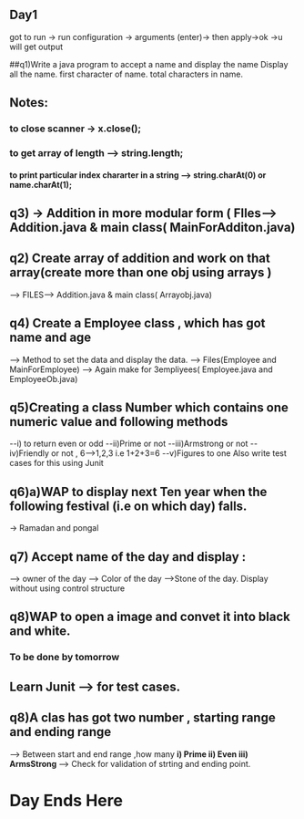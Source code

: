 Day1
---
got to run -> run configuration -> arguments (enter)-> then apply->ok ->u will get output

##q1)Write a java program to accept a name and display the name
Display all the name.
first character of name.
total characters in name.

## Notes:
### to close scanner -> x.close();
### to get array of length --> string.length;
#### to print particular index chararter in a string --> string.charAt(0) or name.charAt(1);

## q3) -> Addition in more modular form ( FIles--> Addition.java & main class( MainForAdditon.java)

## q2) Create array of addition and work on that array(create more than one obj using arrays )
--> FILES--> Addition.java & main class( Arrayobj.java)

## q4) Create a Employee class , which has got name and age 
--> Method to set the data  and display the data.
--> Files(Employee and MainForEmployee)
--> Again make for 3empliyees( Employee.java and EmployeeOb.java)

## q5)Creating a class Number which contains one numeric value and following methods
--i) to return even or odd
--ii)Prime or not
--iii)Armstrong or not
--iv)Friendly or not , 6-->1,2,3 i.e 1+2+3=6
--v)Figures to one
Also write test cases for this using Junit

## q6)a)WAP to display next Ten year when the following festival (i.e on which day) falls.
-> Ramadan and pongal
## q7) Accept name of the day and display :
--> owner of the day
--> Color of the day
-->Stone of the day.
Display without using control structure
## q8)WAP to open a image and convet it into black and white. 
### To be done by tomorrow 

## Learn Junit --> for test cases.
## q8)A clas has got two number , starting range and ending range 
--> Between start and end range ,how many <b> i) Prime ii) Even iii) ArmsStrong </b>
--> Check for validation of strting and ending point. 

# Day Ends Here

